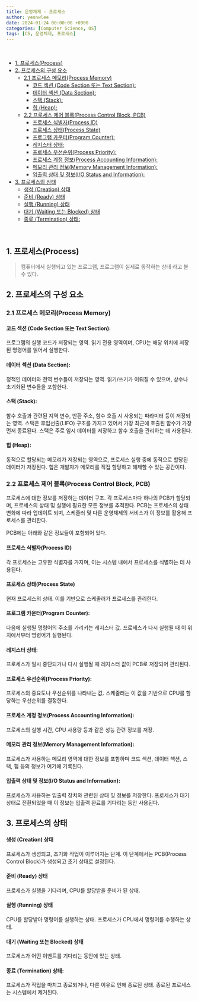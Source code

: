 ```yaml
---
title: 운영체제 - 프로세스
author: yeonwlee
date: 2024-01-24 00:00:00 +0900
categories: [Computer Science, OS]
tags: [CS, 운영체제, 프로세스]
---
```


<br>

- [1. 프로세스(Process)](#1-프로세스process)
- [2. 프로세스의 구성 요소](#2-프로세스의-구성-요소)
  - [2.1 프로세스 메모리(Process Memory)](#21-프로세스-메모리process-memory)
    - [코드 섹션 (Code Section 또는 Text Section):](#코드-섹션-code-section-또는-text-section)
    - [데이터 섹션 (Data Section):](#데이터-섹션-data-section)
    - [스택 (Stack):](#스택-stack)
    - [힙 (Heap):](#힙-heap)
  - [2.2 프로세스 제어 블록(Process Control Block, PCB)](#22-프로세스-제어-블록process-control-block-pcb)
    - [프로세스 식별자(Process ID)](#프로세스-식별자process-id)
    - [프로세스 상태(Process State)](#프로세스-상태process-state)
    - [프로그램 카운터(Program Counter):](#프로그램-카운터program-counter)
    - [레지스터 상태:](#레지스터-상태)
    - [프로세스 우선순위(Process Priority):](#프로세스-우선순위process-priority)
    - [프로세스 계정 정보(Process Accounting Information):](#프로세스-계정-정보process-accounting-information)
    - [메모리 관리 정보(Memory Management Information):](#메모리-관리-정보memory-management-information)
    - [입출력 상태 및 정보(I/O Status and Information):](#입출력-상태-및-정보io-status-and-information)
- [3. 프로세스의 상태](#3-프로세스의-상태)
  - [생성 (Creation) 상태](#생성-creation-상태)
  - [준비 (Ready) 상태](#준비-ready-상태)
  - [실행 (Running) 상태](#실행-running-상태)
  - [대기 (Waiting 또는 Blocked) 상태](#대기-waiting-또는-blocked-상태)
  - [종료 (Termination) 상태:](#종료-termination-상태)

<br>

## 1. 프로세스(Process)

> 컴퓨터에서 실행되고 있는 프로그램, 프로그램이 실제로 동작하는 상태
> 라고 볼 수 있다.

## 2. 프로세스의 구성 요소

### 2.1 프로세스 메모리(Process Memory)

#### 코드 섹션 (Code Section 또는 Text Section):

프로그램의 실행 코드가 저장되는 영역. 읽기 전용 영역이며, CPU는 해당 위치에 저장된 명령어를 읽어서 실행한다.

#### 데이터 섹션 (Data Section):

정적인 데이터와 전역 변수들이 저장되는 영역. 읽기/쓰기가 이뤄질 수 있으며, 상수나 초기화된 변수들을 포함한다.

#### 스택 (Stack):

함수 호출과 관련된 지역 변수, 반환 주소, 함수 호출 시 사용되는 파라미터 등이 저장되는 영역. 스택은 후입선출(LIFO) 구조를 가지고 있어서 가장 최근에 호출된 함수가 가장 먼저 종료된다. 스택은 주로 임시 데이터를 저장하고 함수 호출을 관리하는 데 사용된다.

#### 힙 (Heap):

동적으로 할당되는 메모리가 저장되는 영역으로, 프로세스 실행 중에 동적으로 할당된 데이터가 저장된다. 힙은 개발자가 메모리를 직접 할당하고 해제할 수 있는 공간이다.

### 2.2 프로세스 제어 블록(Process Control Block, PCB)

프로세스에 대한 정보를 저장하는 데이터 구조.
각 프로세스마다 하나의 PCB가 할당되며, 프로세스의 상태 및 실행에 필요한 모든 정보를 추적한다.
PCB는 프로세스의 상태 변화에 따라 업데이트 되며, 스케줄러 및 다른 운영체제의 서비스가 이 정보를 활용해 프로세스를 관리한다.

PCB에는 아래와 같은 정보들이 포함되어 있다.

#### 프로세스 식별자(Process ID)

각 프로세스는 고유한 식별자를 가지며, 이는 시스템 내에서 프로세스를 식별하는 데 사용된다.

#### 프로세스 상태(Process State)

현재 프로세스의 상태. 이를 기반으로 스케줄러가 프로세스를 관리한다.

#### 프로그램 카운터(Program Counter):

다음에 실행될 명령어의 주소를 가리키는 레지스터 값. 프로세스가 다시 실행될 때 이 위치에서부터 명령어가 실행된다.

#### 레지스터 상태:

프로세스가 일시 중단되거나 다시 실행될 때 레지스터 값이 PCB로 저장되어 관리된다.

#### 프로세스 우선순위(Process Priority):

프로세스의 중요도나 우선순위를 나타내는 값. 스케줄러는 이 값을 기반으로 CPU를 할당하는 우선순위를 결정한다.

#### 프로세스 계정 정보(Process Accounting Information):

프로세스의 실행 시간, CPU 사용량 등과 같은 성능 관련 정보를 저장.

#### 메모리 관리 정보(Memory Management Information):

프로세스가 사용하는 메모리 영역에 대한 정보를 포함하며 코드 섹션, 데이터 섹션, 스택, 힙 등의 정보가 여기에 기록된다.

#### 입출력 상태 및 정보(I/O Status and Information):

프로세스가 사용하는 입출력 장치와 관련된 상태 및 정보를 저장한다. 프로세스가 대기 상태로 전환되었을 때 이 정보는 입출력 완료를 기다리는 동안 사용된다.

## 3. 프로세스의 상태

#### 생성 (Creation) 상태

프로세스가 생성되고, 초기화 작업이 이루어지는 단계.
이 단계에서는 PCB(Process Control Block)가 생성되고 초기 상태로 설정된다.

#### 준비 (Ready) 상태

프로세스가 실행을 기다리며, CPU를 할당받을 준비가 된 상태.

#### 실행 (Running) 상태

CPU를 할당받아 명령어를 실행하는 상태. 프로세스가 CPU에서 명령어를 수행하는 상태.

#### 대기 (Waiting 또는 Blocked) 상태

프로세스가 어떤 이벤트를 기다리는 동안에 있는 상태.

#### 종료 (Termination) 상태:

프로세스가 작업을 마치고 종료되거나, 다른 이유로 인해 종료된 상태.
종료된 프로세스는 시스템에서 제거된다.
